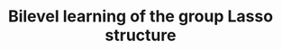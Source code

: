 ---
layout: default
title: Bilevel learning of the group Lasso structure
authors: J. Frecon, S. Salzo, and M. Pontil
publication: Conference on Neural Information Processing Systems (NeurIPS)
year: 2020
doi: http://dx.doi.org/XX.XXX/
type: conference
---